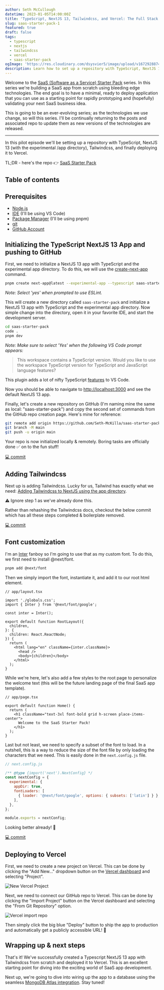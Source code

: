 ```yaml
---
author: Seth McCullough
datetime: 2023-01-05T14:00:00Z
title: 'TypeScript, NextJS 13, Tailwindcss, and Vercel: The Full Stack Dream Team'
slug: saas-starter-pack-1
featured: true
draft: false
tags:
  - typescript
  - nextjs
  - tailwindcss
  - vercel
  - saas-starter-pack
ogImage: 'https://res.cloudinary.com/dsysvier5/image/upload/v1672928874/ssp-1-og_gqqr1i.jpg'
description: Learn how to set up a repository with TypeScript, NextJS 13, Tailwindcss, deployed to Vercel for efficient and effective full stack development.
---
```


Welcome to the [SaaS (Software as a Service) Starter Pack](https://mckilla.dev/tags/saas-starter-pack) series. In this series we're building a SaaS app from scratch using bleeding edge technologies. The end goal is to have a minimal, ready to deploy application that you can use as a starting point for rapidly prototyping and (hopefully) validating your next SaaS business idea.

This is going to be an ever-evolving series; as the technologies we use change, so will this series. I'll be continually returning to the posts and associated repo to update them as new versions of the technologies are released.

---

In this pilot episode we'll be setting up a repository with TypeScript, NextJS 13 (with the experimental /app directory), Tailwindcss, and finally deploying it to Vercel.

TL;DR - here's the repo 👉 [SaaS Starter Pack](https://github.com/Seth-McKilla/saas-starter-pack)

## Table of contents

## Prerequisites

- [Node.js](https://nodejs.org/en/)
- [IDE](https://code.visualstudio.com/) (I'll be using VS Code)
- [Package Manager](https://pnpm.io/) (I'll be using pnpm)
- [git](https://git-scm.com/)
- [GitHub Account](https://github.com/)

## Initializing the TypeScript NextJS 13 App and pushing to GitHub

First, we need to initialize a NextJS 13 app with TypeScript and the experimental app directory. To do this, we will use the [create-next-app](https://nextjs.org/docs/api-reference/create-next-app) command.

```bash
pnpm create next-app@latest --experimental-app --typescript saas-starter-pack
```

_Note: Select 'yes' when prompted to use ESLint._

This will create a new directory called `saas-starter-pack` and initialize a NextJS 13 app with TypeScript and the experimental app directory. Now simple change into the directory, open it in your favorite IDE, and start the development server.

```bash
cd saas-starter-pack
code .
pnpm dev
```

_Note: Make sure to select 'Yes' when the following VS Code prompt appears:_

> This workspace contains a TypeScript version. Would you like to use the workspace TypeScript version for TypeScript and JavaScript language features?

This plugin adds a lot of nifty TypeScript [features](https://beta.nextjs.org/docs/configuring/typescript#plugin-features) to VS Code.

Now you should be able to navigate to [http://localhost:3000](http://localhost:3000) and see the default NextJS 13 app.

Finally, let's create a new repository on GitHub (I'm naming mine the same as local: "saas-starter-pack") and copy the second set of commands from the GitHub repo creation page. Here's mine for reference:

```bash
git remote add origin https://github.com/Seth-McKilla/saas-starter-pack.git
git branch -M main
git push -u origin main
```

Your repo is now initialized locally & remotely. Boring tasks are officially done ✅ on to the fun stuff!

[💻 commit](https://github.com/Seth-McKilla/saas-starter-pack/tree/3a503138d86cc415cb83f5b151467571748615c1)

## Adding Tailwindcss

Next up is adding Tailwindcss. Lucky for us, Tailwind has exactly what we need: [Adding Tailwindcss to NextJS using the app directory](https://tailwindcss.com/docs/guides/nextjs#app-directory).

⚠️ Ignore step 1 as we've already done this.

Rather than rehashing the Tailwindcss docs, checkout the below commit which has all these steps completed & boilerplate removed.

[💻 commit](https://github.com/Seth-McKilla/saas-starter-pack/tree/e1d73a4b429f8aea9e1d6766483d644cf1369d89)

## Font customization

I'm an [Inter](https://fonts.google.com/specimen/Inter) fanboy so I'm going to use that as my custom font. To do this, we first need to install @next/font.

```bash
pnpm add @next/font
```

Then we simply import the font, instantiate it, and add it to our root html element.

```tsx
// app/layout.tsx

import './globals.css';
import { Inter } from '@next/font/google';

const inter = Inter();

export default function RootLayout({
  children,
}: {
  children: React.ReactNode;
}) {
  return (
    <html lang="en" className={inter.className}>
      <head />
      <body>{children}</body>
    </html>
  );
}
```

While we're here, let's also add a few styles to the root page to personalize the welcome text (this will be the future landing page of the final SaaS app template).

```tsx
// app/page.tsx

export default function Home() {
  return (
    <h1 className="text-3xl font-bold grid h-screen place-items-center">
      Welcome to the SaaS Starter Pack!
    </h1>
  );
}
```

Last but not least, we need to specify a subset of the font to load. In a nutshell, this is a way to reduce the size of the font file by only loading the characters that we need. This is easily done in the `next.config.js` file.

```js
// next.config.js

/** @type {import('next').NextConfig} */
const nextConfig = {
  experimental: {
    appDir: true,
    fontLoaders: [
      { loader: '@next/font/google', options: { subsets: ['latin'] } },
    ],
  },
};

module.exports = nextConfig;
```

Looking better already! 🎉

[💻 commit](https://github.com/Seth-McKilla/saas-starter-pack/tree/bf8f43508ac8cb6ecf23291374085334d3afbcec)

## Deploying to Vercel

First, we need to create a new project on Vercel. This can be done by clicking the "Add New..." dropdown button on the [Vercel dashboard](https://vercel.com/dashboard) and selecting "Project".

![New Vercel Project](/assets/images/posts/saas-starter-pack-1/vercel-new-project.png)

Next, we need to connect our GitHub repo to Vercel. This can be done by clicking the "Import Project" button on the Vercel dashboard and selecting the "From Git Repository" option.

![Vercel import repo](/assets/images/posts/saas-starter-pack-1/vercel-import-repo.png)

Then simply click the big blue "Deploy" button to ship the app to production and automatically get a publicly accessible URL! 🎉

## Wrapping up & next steps

That's it! We've successfully created a Typescript NextJS 13 app with Tailwindcss from scratch and deployed it to Vercel. This is an excellent starting point for diving into the exciting world of SaaS app development.

Next up, we're going to dive into wiring up the app to a database using the seamless [MongoDB Atlas integration](https://vercel.com/integrations/mongodbatlas). Stay tuned!
